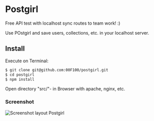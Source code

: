 # Postgirl

Free API test with localhost sync routes to team work! :)

Use POstgirl and save users, collections, etc. in your localhost server.

## Install

Execute on Terminal:

```sh
$ git clone git@github.com:00F100/postgirl.git
$ cd postgirl
$ npm install
```

Open directory "src/"- in Browser with apache, nginx, etc.

### Screenshot

![Screenshot layout Postgirl](https://raw.githubusercontent.com/00F100/postgirl/master/screenshot.png)